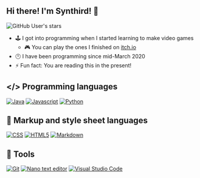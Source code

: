 ## Hi there! I'm Synthird! 👋

![GitHub User's stars](https://img.shields.io/github/stars/synthird?style=for-the-badge&label=Total%20stars%20earned)

- 🕹️ I got into programming when I started learning to make video games
  - 🎮 You can play the ones I finished on [itch.io](https://synthird.itch.io)
- 🕛 I have been programming since mid-March 2020
- ⚡ Fun fact: You are reading this in the present!

## </> Programming languages

[![Java](https://img.shields.io/badge/java-%23ED8B00.svg?style=for-the-badge&logo=openjdk&logoColor=white)](#)
[![Javascript](https://img.shields.io/badge/javascript-javascript?style=for-the-badge&logo=javascript&logoColor=black&color=%23F7DF1E)](#)
[![Python](https://img.shields.io/badge/Python-Python?style=for-the-badge&logo=python&logoColor=white&color=%233776AB)](#)

## 📝 Markup and style sheet languages
[![CSS](https://img.shields.io/badge/CSS-CSS?style=for-the-badge&logo=CSS&logoColor=white&color=%23663399)](#)
[![HTML5](https://img.shields.io/badge/HTML5-HTML5?style=for-the-badge&logo=HTML5&logoColor=white&color=%23E34F26)](#)
[![Markdown](https://img.shields.io/badge/Markdown-markdown?style=for-the-badge&logo=markdown&color=blue)](#)

## 🔧 Tools

[![Git](https://img.shields.io/badge/git-%23F05033.svg?style=for-the-badge&logo=git&logoColor=white)](#)
[![Nano text editor](https://img.shields.io/badge/Nano%20text%20editor-nano?style=for-the-badge&color=%23cc88ff)](#)
[![Visual Studio Code](https://img.shields.io/badge/Visual_Studio_Code-0078D4?style=for-the-badge&logo=visual%20studio%20code&logoColor=white)](#)

<!--
**Synthird/Synthird** is a ✨ _special_ ✨ repository because its `README.md` (this file) appears on your GitHub profile.

Here are some ideas to get you started:

- 🔭 I’m currently working on ...
- 🌱 I’m currently learning ...
- 👯 I’m looking to collaborate on ...
- 🤔 I’m looking for help with ...
- 💬 Ask me about ...
- 📫 How to reach me: ...
- 😄 Pronouns: ...
- ⚡ Fun fact: ...
-->
